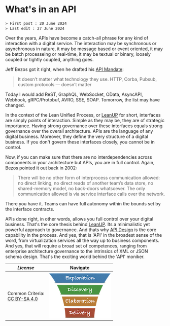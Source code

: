 # What's in an API

```text
> First post : 20 June 2024
> Last edit : 27 June 2024
```

Over the years, APIs have become a catch-all phrase for any kind of interaction with a digital service. The interaction may be synchronous or asynchronous in nature, it may be message based or event oriented, it may be batch processeing or real-time, it may be textual or binary, loosely coupled or tightly coupled, anything goes.

Jeff Bezos got it right, when he drafted his [API Mandate](/LeanUP/References/api-mandate.md):

> It doesn’t matter what technology they use. HTTP, Corba, Pubsub, custom protocols — doesn’t matter

Today I would add ReST, GraphQL, WebSocket, OData, AsyncAPI, Webhook, gRPC/Protobuf, AVRO, SSE, SOAP. Tomorrow, the list may have changed.

In the context of the Lean Unified Process, or [LeanUP](/LeanUP/Overview/leanup.md) for short, interfaces are simply points of interaction. Simple as they may be, they are of strategic importance. Having strong governance over these interfaces equals strong governance over the overall architecture. APIs are the language of any digital business. Moreover, they define the very structure of a digital business. If you don't govern these interfaces closely, you cannot be in control.

Now, if you can make sure that there are no interdependencies across components in your architecture but APIs, you are in full control. Again, Bezos pointed it out back in 2002:

> There will be no other form of interprocess communication allowed: no direct linking, no direct reads of another team’s data store, no shared-memory model, no back-doors whatsoever. The only communication allowed is via service interface calls over the network.

There you have it. Teams can have full autonomy within the bounds set by the interface contracts.

APIs done right, in other words, allows you full control over your digital business. That's the core thesis behind [LeanUP](/LeanUP/Overview/leanup.md). Its a minimalistic yet powerful approach to governance. And thats why [API Design](/LeanUP/Capabilities/design.md) is the core capability in the process. And yes, that is 'API' in the broadest sense of the word, from virtualization services all the way up to business components. And yes, that will require a broad set of competences, ranging from enterprise architecture governance to the intrinsics of XML or JSON schema design. That's the exciting world behind the 'API' moniker.

| *License* | Navigate |
| - | - |
|Common Criteria:</BR>[CC BY-SA 4.0](https://creativecommons.org/licenses/by-sa/4.0/deed.en) | [![LeanUP Logo](/LeanUP/Images/leanupLogo-s.png)](/LeanUP/Overview/leanup.md) |
